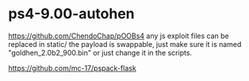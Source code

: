 # ps4-9.00-autohen

https://github.com/ChendoChap/pOOBs4
any js exploit files can be replaced in static/
the payload is swappable, just make sure it is named "goldhen_2.0b2_900.bin" or just change it in the scripts.


https://github.com/mc-17/pspack-flask
